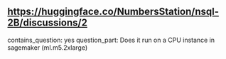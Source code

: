 ## https://huggingface.co/NumbersStation/nsql-2B/discussions/2

contains_question: yes
question_part: Does it run on a CPU instance in sagemaker (ml.m5.2xlarge)